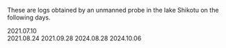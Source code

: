 These are logs obtained by an unmanned probe in the lake Shikotu on the following days.
  
2021.07.10  
2021.08.24
2021.09.28
2024.08.28
2024.10.06